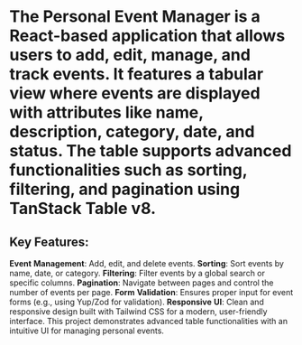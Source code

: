 # The Personal Event Manager is a React-based application that allows users to add, edit, manage, and track events. It features a tabular view where events are displayed with attributes like name, description, category, date, and status. The table supports advanced functionalities such as sorting, filtering, and pagination using TanStack Table v8.

## Key Features:
**Event** **Management**: Add, edit, and delete events.
**Sorting**: Sort events by name, date, or category.
**Filtering**: Filter events by a global search or specific columns.
**Pagination**: Navigate between pages and control the number of events per page.
**Form** **Validation**: Ensures proper input for event forms (e.g., using Yup/Zod for validation).
**Responsive** **UI**: Clean and responsive design built with Tailwind CSS for a modern, user-friendly interface.
This project demonstrates advanced table functionalities with an intuitive UI for managing personal events.
